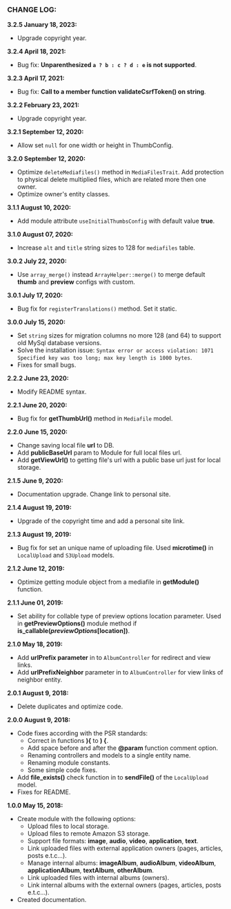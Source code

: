 ### CHANGE LOG:

**3.2.5 January 18, 2023:**
- Upgrade copyright year.

**3.2.4 April 18, 2021:**
- Bug fix: **Unparenthesized `a ? b : c ? d : e` is not supported**.

**3.2.3 April 17, 2021:**
- Bug fix: **Call to a member function validateCsrfToken() on string**.

**3.2.2 February 23, 2021:**
- Upgrade copyright year.

**3.2.1 September 12, 2020:**
- Allow set `null` for one width or height in ThumbConfig.

**3.2.0 September 12, 2020:**
- Optimize `deleteMediafiles()` method in `MediaFilesTrait`. Add protection to physical delete multiplied files, which are related more then one owner.
- Optimize owner's entity classes.

**3.1.1 August 10, 2020:**
- Add module attribute `useInitialThumbsConfig` with default value **true**.

**3.1.0 August 07, 2020:**
- Increase `alt` and `title` string sizes to 128 for `mediafiles` table.

**3.0.2 July 22, 2020:**
- Use `array_merge()` instead `ArrayHelper::merge()` to merge default **thumb** and **preview** configs with custom.

**3.0.1 July 17, 2020:**
- Bug fix for `registerTranslations()` method. Set it static.

**3.0.0 July 15, 2020:**
- Set `string` sizes for migration columns no more 128 (and 64) to support old MySql database versions.
- Solve the installation issue: `Syntax error or access violation: 1071 Specified key was too long; max key length is 1000 bytes`.
- Fixes for small bugs.

**2.2.2 June 23, 2020:**
- Modify README syntax.

**2.2.1 June 20, 2020:**
- Bug fix for **getThumbUrl()** method in `Mediafile` model.

**2.2.0 June 15, 2020:**
- Change saving local file **url** to DB.
- Add **publicBaseUrl** param to Module for full local files url.
- Add **getViewUrl()** to getting file's url with a public base url just for local storage.

**2.1.5 June 9, 2020:**
- Documentation upgrade. Change link to personal site.

**2.1.4 August 19, 2019:**
- Upgrade of the copyright time and add a personal site link.

**2.1.3 August 19, 2019:**
- Bug fix for set an unique name of uploading file. Used **microtime()** in `LocalUpload` and `S3Upload` models.

**2.1.2 June 12, 2019:**
- Optimize getting module object from a mediafile in **getModule()** function.

**2.1.1 June 01, 2019:**
- Set ability for collable type of preview options location parameter.
  Used in **getPreviewOptions()** module method if **is_callable($previewOptions[$location])**.

**2.1.0 May 18, 2019:**
- Add **urlPrefix parameter** in to `AlbumController` for redirect and view links.
- Add **urlPrefixNeighbor** parameter in to `AlbumController` for view links of neighbor entity.

**2.0.1 August 9, 2018:**
- Delete duplicates and optimize code.

**2.0.0 August 9, 2018:**
- Code fixes according with the PSR standards:
    - Correct in functions **){** to **) {**.
    - Add space before and after the **@param** function comment option.
    - Renaming controllers and models to a single entity name.
    - Renaming module constants.
    - Some simple code fixes.
- Add **file_exists()** check function in to **sendFile()** of the `LocalUpload` model.
- Fixes for README.

**1.0.0 May 15, 2018:**
- Create module with the following options:
    - Upload files to local storage.
    - Upload files to remote Amazon S3 storage.
    - Support file formats: **image**, **audio**, **video**, **application**, **text**.
    - Link uploaded files with external application owners (pages, articles, posts e.t.c...).
    - Manage internal albums: **imageAlbum**, **audioAlbum**, **videoAlbum**, **applicationAlbum**, **textAlbum**, **otherAlbum**.
    - Link uploaded files with internal albums (owners).
    - Link internal albums with the external owners (pages, articles, posts e.t.c...).
- Created documentation.